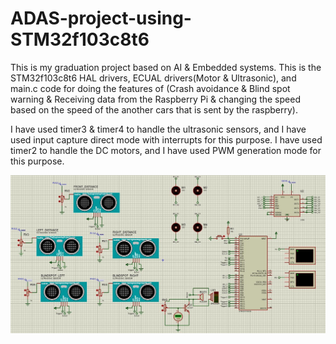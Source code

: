 # ADAS-project-using-STM32f103c8t6
This is my graduation project based on AI & Embedded systems.
This is the STM32f103c8t6 HAL drivers, ECUAL drivers(Motor & Ultrasonic), and main.c code for doing the features of (Crash avoidance & Blind spot warning & Receiving data from the Raspberry Pi & changing the speed based on the speed of the another cars that is sent by the raspberry).

I have used timer3 & timer4 to handle the ultrasonic sensors, and I have used input capture direct mode with interrupts for this purpose.
I have used timer2 to handle the DC motors, and I have used PWM generation mode for this purpose.

[![Watch the simulation](Simulation/Simulation.JPG)](https://youtu.be/wQjUKuoTerA?si=SQomSVhpP3Q2sc1S)





